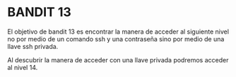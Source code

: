 # BANDIT 13

El objetivo de bandit 13 es encontrar la manera de acceder al siguiente nivel no por medio de un comando ssh y una contraseña sino por medio de una llave ssh privada.

Al descubrir la manera de acceder con una llave privada podremos acceder al nivel 14.
